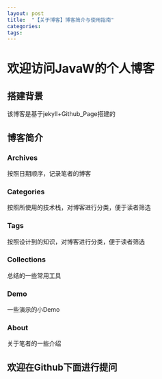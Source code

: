 ```yaml
---
layout: post
title:  "【关于博客】博客简介与使用指南"
categories: 
tags:  
---
```




# 欢迎访问JavaW的个人博客

## 搭建背景

该博客是基于jekyll+Github_Page搭建的

## 博客简介

### Archives
按照日期顺序，记录笔者的博客

### Categories
按照所使用的技术栈，对博客进行分类，便于读者筛选

### Tags
按照设计到的知识，对博客进行分类，便于读者筛选

### Collections
总结的一些常用工具

### Demo
一些演示的小Demo

### About
关于笔者的一些介绍

## 欢迎在Github下面进行提问